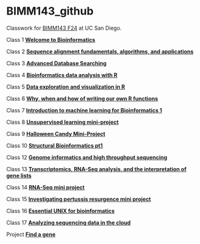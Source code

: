 # BIMM143_github
Classwork for [BIMM143 F24](https://bioboot.github.io/bimm143_F24/) at UC San Diego.

Class 1 [**Welcome to Bioinformatics**](https://github.com/gag002/BIMM143_github/blob/main/Class%201.pdf)

Class 2 [**Sequence alignment fundamentals, algorithms, and applications**](https://github.com/gag002/BIMM143_github/blob/main/Class%202.pdf)

Class 3 [**Advanced Database Searching**](https://github.com/gag002/BIMM143_github/blob/main/Class%203.pdf)

Class 4 [**Bioinformatics data analysis with R**](https://github.com/gag002/BIMM143_github/blob/main/Class%204.pdf)

Class 5 [**Data exploration and visualization in R**](https://github.com/gag002/BIMM143_github/blob/main/Class%205/Week%205%20bimm%20143.md)

Class 6 [**Why, when and how of writing our own R functions**](https://github.com/gag002/BIMM143_github/blob/main/Class%206/HW%20Class%206%20(R%20Functions).pdf)

Class 7 [**Introduction to machine learning for Bioinformatics 1**](https://github.com/gag002/BIMM143_github/blob/main/Class%207/Class%207_%20Machine%20Learning%20-%20Class-7-Lab.pdf)

Class 8 [**Unsupervised learning mini-project**](https://github.com/gag002/BIMM143_github/blob/main/Class%208/Class-8-Mini-Project.pdf)

Class 9 [**Halloween Candy Mini-Project**](https://github.com/gag002/BIMM143_github/blob/main/Class%209/Class%209_%20Halloween%20Mini-Project.pdf)

Class 10 [**Structural Bioinformatics pt1**](https://github.com/gag002/BIMM143_github/blob/main/Class%2010%20/Class%209%20Structural%20Bio%201.md)

Class 12 [**Genome informatics and high throughput sequencing**](https://github.com/gag002/BIMM143_github/blob/main/Class%2012/Class%2012%20%20quarto.md)

Class 13 [**Transcriptomics, RNA-Seq analysis, and the interpretation of gene lists**](https://github.com/gag002/BIMM143_github/blob/main/Class%2013%20/Class%2013.md)

Class 14 [**RNA-Seq mini project**](https://github.com/gag002/BIMM143_github/blob/main/class%2014/Class14.md)

Class 15 [**Investigating pertussis resurgence mini project**](https://github.com/gag002/BIMM143_github/blob/main/Class%2015/Class%2015.md)

Class 16 [**Essential UNIX for bioinformatics**](https://github.com/gag002/BIMM143_github/blob/main/Class%2016/Class%2016.md)

Class 17 [**Analyzing sequencing data in the cloud**](https://github.com/gag002/BIMM143_github/blob/main/Class%2017/notes.txt)

Project [**Find a gene**](https://github.com/gag002/BIMM143_github/blob/main/Find%20a%20Gene%20Project.pdf)
